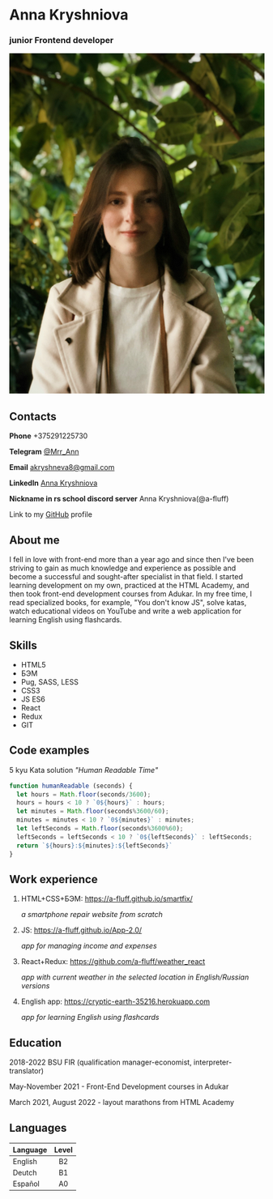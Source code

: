 # **Anna Kryshniova**
### junior Frontend developer
![Anna](\assets\img\profile-photo.jpg)
## Contacts
**Phone** +375291225730

**Telegram** [@Mrr_Ann](https://t.me/@Mrr_Ann)

**Email** akryshneva8@gmail.com

**LinkedIn** [Anna Kryshniova](https://www.linkedin.com/in//anna-kryshniova-6880b41a7)

**Nickname in rs school discord server** Anna Kryshniova(@a-fluff)

Link to my [GitHub](https://github.com/a-fluff) profile
## About me
I fell in love with front-end more than a year ago and since then I've been striving to gain as much knowledge and experience as possible and become a successful and sought-after specialist in that field.
I started learning development on my own, practiced at the HTML Academy, and then took front-end development courses from Adukar. In my free time, I read specialized books, for example, "You don't know JS", solve katas, watch educational videos on YouTube and write a web application for learning English using flashcards.
## Skills
* HTML5
* БЭМ
* Pug, SASS, LESS
* CSS3
* JS ES6
* React
* Redux
* GIT
## Code examples
5 kyu Kata solution *"Human Readable Time"*
```JavaScript
function humanReadable (seconds) {
  let hours = Math.floor(seconds/3600);
  hours = hours < 10 ? `0${hours}` : hours;
  let minutes = Math.floor(seconds%3600/60);
  minutes = minutes < 10 ? `0${minutes}` : minutes;
  let leftSeconds = Math.floor(seconds%3600%60);
  leftSeconds = leftSeconds < 10 ? `0${leftSeconds}` : leftSeconds;
  return `${hours}:${minutes}:${leftSeconds}`
} 
```
## Work experience
1. HTML+CSS+БЭМ: https://a-fluff.github.io/smartfix/

    *a smartphone repair website from scratch*

2. JS: https://a-fluff.github.io/App-2.0/

    *app for managing income and expenses*

3. React+Redux: https://github.com/a-fluff/weather_react

    *app with current weather in the selected location in English/Russian versions*

4. English app: https://cryptic-earth-35216.herokuapp.com

    *app for learning English using flashcards*
## Education
2018-2022 BSU FIR (qualification manager-economist, interpreter-translator)

May-November 2021 - Front-End Development courses in Adukar

March 2021, August 2022 - layout marathons from HTML Academy
## Languages
Language   | Level
-----------|:-----:
English    | B2
Deutch     | B1
Español    | A0
